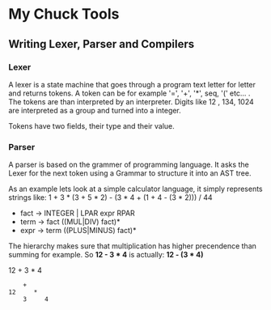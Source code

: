 # My Chuck Tools

## Writing Lexer, Parser and Compilers

### Lexer

A lexer is a state machine that goes through a program text letter for letter and returns tokens.
A token can be for example '=', '+', '*', seq, '(' etc... . The tokens are than interpreted by an interpreter.
Digits like 12 , 134, 1024 are interpreted as a group and turned into a integer.

Tokens have two fields, their type and their value.

### Parser

A parser is based on the grammer of programming language. It asks the Lexer for the next token using a Grammar to structure it into an AST tree.

As an example lets look at a simple calculator language, it simply represents strings like:
1 + 3 * (3 + 5 * 2) - (3 * 4 + (1 + 4 - (3 * 2))) / 44

* fact -> INTEGER | LPAR expr RPAR  
* term -> fact ((MUL|DIV) fact)*   
* expr -> term ((PLUS|MINUS) fact)*  

The hierarchy makes sure that multiplication has higher precendence than summing for example.
So __12 - 3 * 4__ is actually: __12 - (3 * 4)__

12 + 3 * 4

	    +
	12     *
		3     4
    

 

